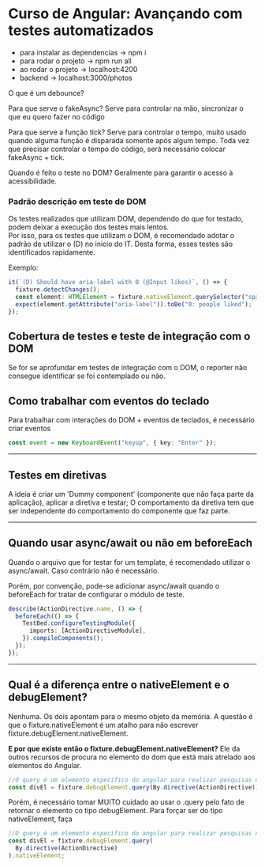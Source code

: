 # Curso de Angular: Avançando com testes automatizados

- para instalar as dependencias → npm i
- para rodar o projeto → npm run all
- ao rodar o projeto → localhost:4200
- backend → localhost:3000/photos

O que é um debounce?

Para que serve o fakeAsync?
Serve para controlar na mão, sincronizar o que eu quero fazer no código

Para que serve a função tick?
Serve para controlar o tempo, muito usado quando alguma função é disparada somente após algum tempo.
Toda vez que precisar controlar o tempo do código, será necessário colocar fakeAsync + tick.

Quando é feito o teste no DOM?
Geralmente para garantir o acesso à acessibilidade.

### Padrão descrição em teste de DOM

Os testes realizados que utilizam DOM, dependendo do que for testado, podem deixar a execução dos testes mais lentos. </br>
Por isso, para os testes que utilizam o DOM, é recomendado adotar o padrão de utilizar o (D) no inicio do IT. Desta forma, esses testes são identificados rapidamente.

Exemplo:

```typescript
it(`(D) Should have aria-label with 0 (@Input likes)`, () => {
  fixture.detectChanges();
  const element: HTMLElement = fixture.nativeElement.querySelector("span");
  expect(element.getAttribute("aria-label")).toBe("0: people liked");
});
```

## Cobertura de testes e teste de integração com o DOM

Se for se aprofundar em testes de integração com o DOM, o reporter não consegue identificar se foi contemplado ou não.

## Como trabalhar com eventos do teclado

Para trabalhar com interações do DOM + eventos de teclados, é necessário criar eventos

```typescript
const event = new KeyboardEvent("keyup", { key: "Enter" });
```

---

## Testes em diretivas

A ideia é criar um 'Dummy component' (componente que não faça parte da aplicação), aplicar a diretiva e testar;
O comportamento da diretiva tem que ser independente do comportamento do componente que faz parte.

---

## Quando usar async/await ou não em beforeEach

Quando o arquivo que for testar for um template, é recomendado utilizar o async/await. Caso contrário não é necessário.

Porém, por convenção, pode-se adicionar async/await quando o beforeEach for tratar de configurar o módulo de teste.

```typescript
describe(ActionDirective.name, () => {
  beforeEach(() => {
    TestBed.configureTestingModule({
      imports: [ActionDirectiveModule],
    }).compileComponents();
  });
});
```

---

## Qual é a diferença entre o nativeElement e o debugElement?

Nenhuma. Os dois apontam para o mesmo objeto da memória. A questão é que o fixture.nativeElement é um atalho para não escrever fixture.debugElement.nativeElement.

**E por que existe então o fixture.debugElement.nativeElement?**
Ele da outros recursos de procura no elemento do dom que está mais atrelado aos elementos do Angular.

```typescript
//O query é um elemento específico do angular para realizar pesquisas no elemento do dom que é o nativeElement. Assim, podendo passar um predicado.
const divEl = fixture.debugElement.query(By.directive(ActionDirective));
```

Porém, é necessário tomar MUITO cuidado ao usar o .query pelo fato de retornar o elemento co tipo debugElement. Para forçar ser do tipo nativeElement, faça

```typescript
//O query é um elemento específico do angular para realizar pesquisas no elemento do dom que é o nativeElement. Assim, podendo passar um predicado.
const divEl = fixture.debugElement.query(
  By.directive(ActionDirective)
).nativeElement;
```
